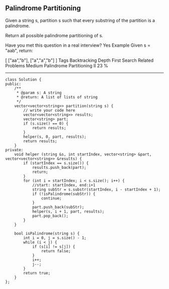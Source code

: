 ## Palindrome Partitioning  ##

Given a string s, partition s such that every substring of the partition is a palindrome.

Return all possible palindrome partitioning of s.

Have you met this question in a real interview? Yes
Example
Given s = "aab", return:

[
  ["aa","b"],
  ["a","a","b"]
]
Tags 
Backtracking Depth First Search
Related Problems 
Medium Palindrome Partitioning II 23 %

----------
	class Solution {
	public:
	    /**
	     * @param s: A string
	     * @return: A list of lists of string
	     */
	    vector<vector<string>> partition(string s) {
	        // write your code here
	        vector<vector<string>> results;
	        vector<string> part;
	        if (s.size() == 0) {
	            return results;
	        }
	        helper(s, 0, part, results);
	        return results;
	    }
	private:
	    void helper (string &s, int startIndex, vector<string> &part, vector<vector<string>> &results) {
	        if (startIndex == s.size()) {
	            results.push_back(part);
	            return;
	        }
	        for (int i = startIndex; i < s.size(); i++) {
	            //start: startIndex, end:i+1
	            string subStr = s.substr(startIndex, i - startIndex + 1);
	            if (!isPalindrome(subStr)) {
	                continue;
	            }
	            part.push_back(subStr);
	            helper(s, i + 1, part, results);
	            part.pop_back();
	        }
	    }
	
	    bool isPalindrome(string s) {
	        int i = 0, j = s.size() - 1;
	        while (i < j) {
	            if (s[i] != s[j]) {
	                return false;
	            }
	            i++;
	            j--;
	        }
	        return true;
	    }
	};